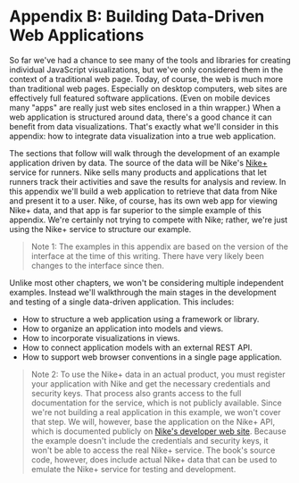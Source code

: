 # Appendix B: Building Data-Driven Web Applications

So far we've had a chance to see many of the tools and libraries for creating individual JavaScript visualizations, but we've only considered them in the context of a traditional web page. Today, of course, the web is much more than traditional web pages. Especially on desktop computers, web sites are effectively full featured software applications. (Even on mobile devices many "apps" are really just web sites enclosed in a thin wrapper.) When a web application is structured around data, there's a good chance it can benefit from data visualizations. That's exactly what we'll consider in this appendix: how to integrate data visualization into a true web application.

The sections that follow will walk through the development of an example application driven by data. The source of the data will be Nike's [Nike+](http://nikeplus.com) service for runners. Nike sells many products and applications that let runners track their activities and save the results for analysis and review. In this appendix we'll build a web application to retrieve that data from Nike and present it to a user. Nike, of course, has its own web app for viewing Nike+ data, and that app is far superior to the simple example of this appendix. We're certainly not trying to compete with Nike; rather, we're just using the Nike+ service to structure our example.

> Note 1: The examples in this appendix are based on the version of the interface at the time of this writing. There have very likely been changes to the interface since then.

Unlike most other chapters, we won't be considering multiple independent examples. Instead we'll walkthrough the main stages in the development and testing of a single data-driven application. This includes:

* How to structure a web application using a framework or library.
* How to organize an application into models and views.
* How to incorporate visualizations in views.
* How to connect application models with an external <span class="smcp">REST</span> <span class="smcp">API</span>.
* How to support web browser conventions in a single page application. 

> Note 2: To use the Nike+ data in an actual product, you must register your application with Nike and get the necessary credentials and security keys. That process also grants access to the full documentation for the service, which is not publicly available. Since we're not building a real application in this example, we won't cover that step. We will, however, base the application on the Nike+ <span class="smcp">API</span>, which is documented publicly on [Nike's developer web site](https://developer.nike.com/index.html). Because the example doesn't include the credentials and security keys, it won't be able to access the real Nike+ service. The book's source code, however, does include actual Nike+ data that can be used to emulate the Nike+ service for testing and development.

